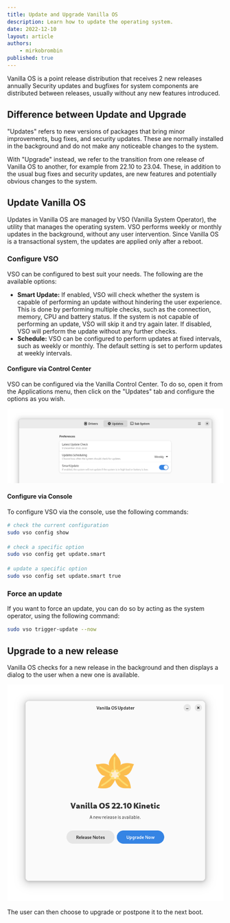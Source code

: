 ```yaml
---
title: Update and Upgrade Vanilla OS
description: Learn how to update the operating system.
date: 2022-12-10
layout: article
authors: 
    - mirkobrombin
published: true
---
```


Vanilla OS is a point release distribution that receives 2 new releases annually Security updates and bugfixes for system components are distributed 
between releases, usually without any new features introduced.

## Difference between Update and Upgrade

"Updates" refers to new versions of packages that bring minor improvements, 
bug fixes, and security updates. These are normally installed in the background 
and do not make any noticeable changes to the system.

With "Upgrade" instead, we refer to the transition from one release of 
Vanilla OS to another, for example from 22.10 to 23.04. These, in addition to 
the usual bug fixes and security updates, are new features and potentially 
obvious changes to the system.

## Update Vanilla OS

Updates in Vanilla OS are managed by VSO (Vanilla System Operator), the utility
that manages the operating system. VSO performs weekly or monthly updates in the
background, without any user intervention. Since Vanilla OS is a transactional system, the
updates are applied only after a reboot.

### Configure VSO

VSO can be configured to best suit your needs. The following are the available options:

- **Smart Update:** If enabled, VSO will check whether the system is capable of 
performing an update without hindering the user experience. This is done by
performing multiple checks, such as the connection, memory, CPU and battery
status. If the system is not capable of performing an update, VSO will skip it
and try again later. If disabled, VSO will perform the update without any
further checks.
- **Schedule:** VSO can be configured to perform updates at fixed intervals, such as
weekly or monthly. The default setting is set to perform updates at weekly intervals.

#### Configure via Control Center

VSO can be configured via the Vanilla Control Center. To do so, open it
from the Applications menu, then click on the "Updates" tab and configure the
options as you wish.

![Control Center - Updates](/assets/uploads/vanilla-control-center-vso.png)

#### Configure via Console

To configure VSO via the console, use the following commands:

```bash
# check the current configuration
sudo vso config show

# check a specific option
sudo vso config get update.smart

# update a specific option
sudo vso config set update.smart true
```

### Force an update

If you want to force an update, you can do so by acting as the system operator,
using the following command:

```bash
sudo vso trigger-update --now
```

## Upgrade to a new release

Vanilla OS checks for a new release in the background and then displays a
dialog to the user when a new one is available.

![Upgrade dialog](/assets/uploads/vanilla-upgrade.png)

The user can then choose to upgrade or postpone it to the next boot.

